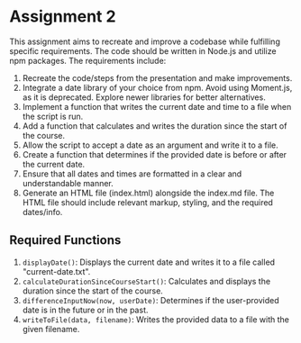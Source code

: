 # Assignment 2

This assignment aims to recreate and improve a codebase while fulfilling specific requirements. The code should be written in Node.js and utilize npm packages. The requirements include:

1. Recreate the code/steps from the presentation and make improvements.
2. Integrate a date library of your choice from npm. Avoid using Moment.js, as it is deprecated. Explore newer libraries for better alternatives.
3. Implement a function that writes the current date and time to a file when the script is run.
4. Add a function that calculates and writes the duration since the start of the course.
5. Allow the script to accept a date as an argument and write it to a file.
6. Create a function that determines if the provided date is before or after the current date.
7. Ensure that all dates and times are formatted in a clear and understandable manner.
8. Generate an HTML file (index.html) alongside the index.md file. The HTML file should include relevant markup, styling, and the required dates/info.

## Required Functions

1. `displayDate()`: Displays the current date and writes it to a file called "current-date.txt".
2. `calculateDurationSinceCourseStart()`: Calculates and displays the duration since the start of the course.
3. `differenceInputNow(now, userDate)`: Determines if the user-provided date is in the future or in the past.
4. `writeToFile(data, filename)`: Writes the provided data to a file with the given filename.
